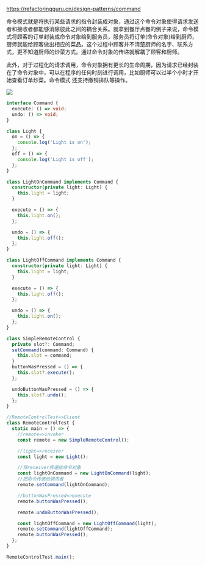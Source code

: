 https://refactoringguru.cn/design-patterns/command

命令模式就是将执行某些请求的指令封装成对象，通过这个命令对象使得请求发送者和接收者都能够消除彼此之间的耦合关系。就拿到餐厅点餐的例子来说，命令模式将顾客的订单封装成命令对象给到服务员，服务员将订单(命令对象)给到厨师，厨师就能给顾客做出相应的菜品。这个过程中顾客并不清楚厨师的名字、联系方式，更不知道厨师的炒菜方式。通过命令对象的传递就解耦了顾客和厨师。

此外，对于过程化的请求调用，命令对象拥有更长的生命周期，因为请求已经封装在了命令对象中，可以在程序的任何时刻进行调用，比如厨师可以过半个小时才开始查看订单炒菜。命令模式 还支持撤销排队等操作。

![](http://blog-bed.oss-cn-beijing.aliyuncs.com/%E5%91%BD%E4%BB%A4%E6%A8%A1%E5%BC%8F/command.png)

```ts
interface Command {
  execute: () => void;
  undo: () => void;
}

class Light {
  on = () => {
    console.log('Light is on');
  };
  off = () => {
    console.log('Light is off');
  };
}

class LightOnCommand implements Command {
  constructor(private light: Light) {
    this.light = light;
  }

  execute = () => {
    this.light.on();
  };

  undo = () => {
    this.light.off();
  };
}

class LightOffCommand implements Command {
  constructor(private light: Light) {
    this.light = light;
  }

  execute = () => {
    this.light.off();
  };

  undo = () => {
    this.light.on();
  };
}

class SimpleRemoteControl {
  private slot?: Command;
  setCommand(command: Command) {
    this.slot = command;
  }
  buttonWasPressed = () => {
    this.slot?.execute();
  };

  undoButtonWasPressed = () => {
    this.slot?.undo();
  };
}

//RemoteControlTest=>Client
class RemoteControlTest {
  static main = () => {
    //remote=>invoker
    const remote = new SimpleRemoteControl();

    //light=>receiver
    const light = new Light();

    //将receiver传递给命令对象
    const lightOnCommand = new LightOnCommand(light);
    //把命令传递给调用者
    remote.setCommand(lightOnCommand);

    //buttonWasPressed=>execute
    remote.buttonWasPressed();

    remote.undoButtonWasPressed();

    const lightOffCommand = new LightOffCommand(light);
    remote.setCommand(lightOffCommand);
    remote.buttonWasPressed();
  };
}

RemoteControlTest.main();
```
